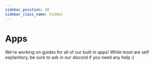 ```yaml
---
sidebar_position: 30
sidebar_class_name: hidden
---
```


# Apps

We're working on guides for all of our built in apps! While most are self explanitory, be sure to ask in our discord if you need any help :)
